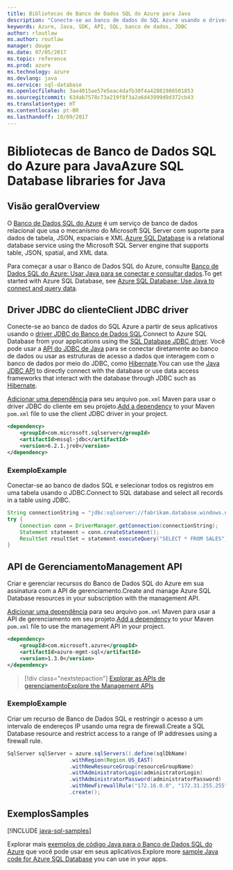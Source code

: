 ```yaml
---
title: Bibliotecas de Banco de Dados SQL do Azure para Java
description: "Conecte-se ao banco de dados do SQL Azure usando o driver JDBC ou as instâncias de banco de dados do SQL do Azure com a API de gerenciamento."
keywords: Azure, Java, SDK, API, SQL, banco de dados, JDBC
author: rloutlaw
ms.author: routlaw
manager: douge
ms.date: 07/05/2017
ms.topic: reference
ms.prod: azure
ms.technology: azure
ms.devlang: java
ms.service: sql-database
ms.openlocfilehash: 3ae4015ae57e5eac4dafb30f4a42881986501853
ms.sourcegitcommit: 634ab7578c73a219f8f3a2a6d43999d9d372cb43
ms.translationtype: HT
ms.contentlocale: pt-BR
ms.lasthandoff: 10/09/2017
---
```

# <a name="azure-sql-database-libraries-for-java"></a><span data-ttu-id="19db5-104">Bibliotecas de Banco de Dados SQL do Azure para Java</span><span class="sxs-lookup"><span data-stu-id="19db5-104">Azure SQL Database libraries for Java</span></span>

## <a name="overview"></a><span data-ttu-id="19db5-105">Visão geral</span><span class="sxs-lookup"><span data-stu-id="19db5-105">Overview</span></span>

<span data-ttu-id="19db5-106">O [Banco de Dados SQL do Azure](/azure/sql-database/sql-database-technical-overview) é um serviço de banco de dados relacional que usa o mecanismo do Microsoft SQL Server com suporte para dados de tabela, JSON, espaciais e XML.</span><span class="sxs-lookup"><span data-stu-id="19db5-106">[Azure SQL Database](/azure/sql-database/sql-database-technical-overview) is a relational database service using the Microsoft SQL Server engine that supports table, JSON, spatial, and XML data.</span></span> 

<span data-ttu-id="19db5-107">Para começar a usar o Banco de Dados SQL do Azure, consulte [Banco de Dados SQL do Azure: Usar Java para se conectar e consultar dados](/azure/sql-database/sql-database-connect-query-java).</span><span class="sxs-lookup"><span data-stu-id="19db5-107">To get started with Azure SQL Database, see [Azure SQL Database: Use Java to connect and query data](/azure/sql-database/sql-database-connect-query-java).</span></span>

## <a name="client-jdbc-driver"></a><span data-ttu-id="19db5-108">Driver JDBC do cliente</span><span class="sxs-lookup"><span data-stu-id="19db5-108">Client JDBC driver</span></span>

<span data-ttu-id="19db5-109">Conecte-se ao banco de dados do SQL Azure a partir de seus aplicativos usando o [driver JDBC do Banco de Dados SQL](/sql/connect/jdbc/microsoft-jdbc-driver-for-sql-server).</span><span class="sxs-lookup"><span data-stu-id="19db5-109">Connect to Azure SQL Database from your applications using the [SQL Database JDBC driver](/sql/connect/jdbc/microsoft-jdbc-driver-for-sql-server).</span></span> <span data-ttu-id="19db5-110">Você pode usar a [API do JDBC de Java](https://docs.oracle.com/javase/8/docs/technotes/guides/jdbc/) para se conectar diretamente ao banco de dados ou usar as estruturas de acesso a dados que interagem com o banco de dados por meio do JDBC, como [Hibernate](http://hibernate.org/).</span><span class="sxs-lookup"><span data-stu-id="19db5-110">You can use the [Java JDBC API](https://docs.oracle.com/javase/8/docs/technotes/guides/jdbc/) to directly connect with the database or use data access frameworks that interact with the database through JDBC such as [Hibernate](http://hibernate.org/).</span></span>

<span data-ttu-id="19db5-111">[Adicionar uma dependência](https://maven.apache.org/guides/getting-started/index.html#How_do_I_use_external_dependencies) para seu arquivo `pom.xml` Maven para usar o driver JDBC do cliente em seu projeto.</span><span class="sxs-lookup"><span data-stu-id="19db5-111">[Add a dependency](https://maven.apache.org/guides/getting-started/index.html#How_do_I_use_external_dependencies) to your Maven `pom.xml` file to use the client JDBC driver in your project.</span></span>


```XML
<dependency>
    <groupId>com.microsoft.sqlserver</groupId>
    <artifactId>mssql-jdbc</artifactId>
    <version>6.2.1.jre8</version>
</dependency>
```   

### <a name="example"></a><span data-ttu-id="19db5-112">Exemplo</span><span class="sxs-lookup"><span data-stu-id="19db5-112">Example</span></span>

<span data-ttu-id="19db5-113">Conectar-se ao banco de dados SQL e selecionar todos os registros em uma tabela usando o JDBC.</span><span class="sxs-lookup"><span data-stu-id="19db5-113">Connect to SQL database and select all records in a table using JDBC.</span></span>

```java
String connectionString = "jdbc:sqlserver://fabrikam.database.windows.net:1433;database=fiber;user=raisa;password=testpass;encrypt=true;hostNameInCertificate=*.database.windows.net;loginTimeout=30;";
try {
    Connection conn = DriverManager.getConnection(connectionString);
    Statement statement = conn.createStatement();
    ResultSet resultSet = statement.executeQuery("SELECT * FROM SALES");
}  
```

## <a name="management-api"></a><span data-ttu-id="19db5-114">API de Gerenciamento</span><span class="sxs-lookup"><span data-stu-id="19db5-114">Management API</span></span>

<span data-ttu-id="19db5-115">Criar e gerenciar recursos do Banco de Dados SQL do Azure em sua assinatura com a API de gerenciamento.</span><span class="sxs-lookup"><span data-stu-id="19db5-115">Create and manage Azure SQL Database resources in your subscription with the management API.</span></span>   

<span data-ttu-id="19db5-116">[Adicionar uma dependência](https://maven.apache.org/guides/getting-started/index.html#How_do_I_use_external_dependencies) para seu arquivo `pom.xml` Maven para usar a API de gerenciamento em seu projeto.</span><span class="sxs-lookup"><span data-stu-id="19db5-116">[Add a dependency](https://maven.apache.org/guides/getting-started/index.html#How_do_I_use_external_dependencies) to your Maven `pom.xml` file to use the management API in your project.</span></span>


```XML
<dependency>
    <groupId>com.microsoft.azure</groupId>
    <artifactId>azure-mgmt-sql</artifactId>
    <version>1.3.0</version>
</dependency>
```

> [!div class="nextstepaction"]
> [<span data-ttu-id="19db5-117">Explorar as APIs de gerenciamento</span><span class="sxs-lookup"><span data-stu-id="19db5-117">Explore the Management APIs</span></span>](/java/api/overview/azure/sql/managementapi)

### <a name="example"></a><span data-ttu-id="19db5-118">Exemplo</span><span class="sxs-lookup"><span data-stu-id="19db5-118">Example</span></span>

<span data-ttu-id="19db5-119">Criar um recurso de Banco de Dados SQL e restringir o acesso a um intervalo de endereços IP usando uma regra de firewall.</span><span class="sxs-lookup"><span data-stu-id="19db5-119">Create a SQL Database resource and restrict access to a range of IP addresses using a firewall rule.</span></span>

```java
SqlServer sqlServer = azure.sqlServers().define(sqlDbName)
                    .withRegion(Region.US_EAST)
                    .withNewResourceGroup(resourceGroupName)
                    .withAdministratorLogin(administratorLogin)
                    .withAdministratorPassword(administratorPassword)
                    .withNewFirewallRule("172.16.0.0", "172.31.255.255")
                    .create();
```

## <a name="samples"></a><span data-ttu-id="19db5-120">Exemplos</span><span class="sxs-lookup"><span data-stu-id="19db5-120">Samples</span></span>

[!INCLUDE [java-sql-samples](../docs-ref-conceptual/includes/sql.md)]

<span data-ttu-id="19db5-121">Explorar mais [exemplos de código Java para o Banco de Dados SQL do Azure](https://azure.microsoft.com/resources/samples/?platform=java&term=SQL) que você pode usar em seus aplicativos.</span><span class="sxs-lookup"><span data-stu-id="19db5-121">Explore more [sample Java code for Azure SQL Database](https://azure.microsoft.com/resources/samples/?platform=java&term=SQL) you can use in your apps.</span></span>